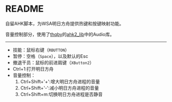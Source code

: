 # README


自留AHK脚本，为WSA明日方舟提供热键和按键映射功能。


音量控制部分，使用了[thqby](https://github.com/thqby)的[ahk2_lib](https://github.com/thqby/ahk2_lib)中的Audio库。

---

* 技能：鼠标右键（`RBUTTON`​​）
* 暂停：空格（`Space`​​），以及默认的Esc
* 撤退干员：鼠标的前进肩键（`XButton2`​）
* Ctrl+1:打开明日方舟
* 音量控制：
   1. Ctrl+Shift+'+':增大明日方舟进程的音量
   2. Ctrl+Shift+'-':减小明日方舟进程的音量
   3. Ctrl+Shift+m:切换明日方舟进程是否静音

